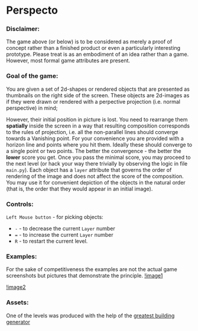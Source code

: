 # Perspecto

### Disclaimer:
The game above (or below) is to be considered as merely a proof of concept rather than a finished product or even a particularly interesting prototype. Please treat is as an embodiment of an idea rather than a game. However, most formal game attributes are present. 

### Goal of the game:
You are given a set of 2d-shapes or rendered objects that are presented as thumbnails on the right side of the screen. These objects are 2d-images as if they were drawn or rendered with a perpective projection (i.e. normal perspective) in mind;

However, their initial position in picture is lost. You need to rearrange them **spatially** inside the screen in a way that resulting composition corresponds to the rules of projection, i.e. all the non-parallel lines should converge towards a Vanishing point. 
For your convenience you are provided with a horizon line and points where you hit them. Ideally these should converge to a single point or two points.
The better the convergence - the better the **lower** score you get. Once you pass the minimal score, you may proceed to the next level (or hack your way there trivially by observing the logic in file `main.py`).
Each object has a `layer` attribute that governs the order of rendering of the image and does not affect the score of the composition. You may use it for convenient depiction of the objects in the natural order (that is, the order that they would appear in an initial image).

### Controls:
`Left Mouse button` - for picking objects:
- `-` - to decrease the current `Layer` number
- `=` - to increase the current `Layer` number
- `R` - to restart the current level.

### Examples:
For the sake of competitiveness the examples are not the actual game screenshots but pictures that demonstrate the principle.
[!image1](examples/perspective_best2.jpg)

[!image2](examples/perspective_best5.jpg)


### Assets:
One of the levels was produced with the help of the [greatest building generator](https://paveloliva.gumroad.com/l/buildify)




